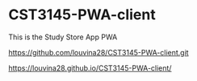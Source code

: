 # CST3145-PWA-client
This is the Study Store App PWA

https://github.com/louvina28/CST3145-PWA-client.git

https://louvina28.github.io/CST3145-PWA-client/